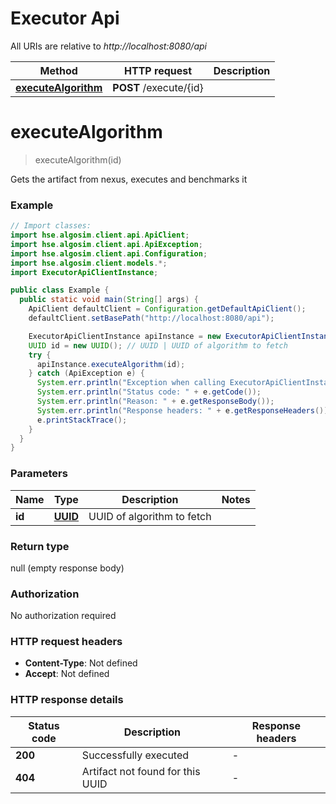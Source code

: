 # Executor Api

All URIs are relative to *http://localhost:8080/api*

Method | HTTP request | Description
------------- | ------------- | -------------
[**executeAlgorithm**](ExecutorApi.md#executealgorithm) | **POST** /execute/{id} | 


<a name="executeAlgorithm"></a>
# **executeAlgorithm**
> executeAlgorithm(id)



Gets the artifact from nexus, executes and benchmarks it

### Example
```java
// Import classes:
import hse.algosim.client.api.ApiClient;
import hse.algosim.client.api.ApiException;
import hse.algosim.client.api.Configuration;
import hse.algosim.client.models.*;
import ExecutorApiClientInstance;

public class Example {
  public static void main(String[] args) {
    ApiClient defaultClient = Configuration.getDefaultApiClient();
    defaultClient.setBasePath("http://localhost:8080/api");

    ExecutorApiClientInstance apiInstance = new ExecutorApiClientInstance(defaultClient);
    UUID id = new UUID(); // UUID | UUID of algorithm to fetch
    try {
      apiInstance.executeAlgorithm(id);
    } catch (ApiException e) {
      System.err.println("Exception when calling ExecutorApiClientInstance#executeAlgorithm");
      System.err.println("Status code: " + e.getCode());
      System.err.println("Reason: " + e.getResponseBody());
      System.err.println("Response headers: " + e.getResponseHeaders());
      e.printStackTrace();
    }
  }
}
```

### Parameters

Name | Type | Description  | Notes
------------- | ------------- | ------------- | -------------
 **id** | [**UUID**](.md)| UUID of algorithm to fetch |

### Return type

null (empty response body)

### Authorization

No authorization required

### HTTP request headers

 - **Content-Type**: Not defined
 - **Accept**: Not defined

### HTTP response details
| Status code | Description | Response headers |
|-------------|-------------|------------------|
**200** | Successfully executed |  -  |
**404** | Artifact not found for this UUID |  -  |

